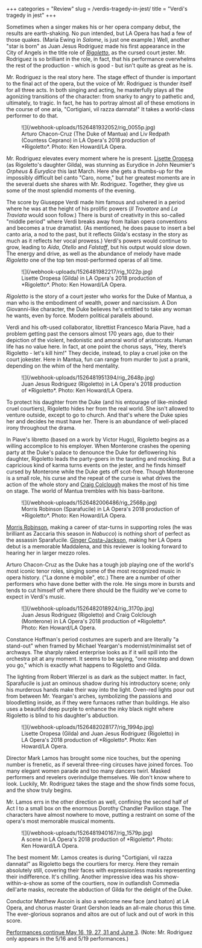 +++
categories = "Review"
slug = /verdis-tragedy-in-jest/
title = "Verdi&#039;s tragedy in jest"
+++

Sometimes when a singer makes his or her opera company debut, the results are earth-shaking. No pun intended, but LA Opera has had a few of those quakes. (Maria Ewing in *Salome*, is just one example.) Well, another "star is born" as Juan Jesus Rodriguez made his first appearance in the City of Angels in the title role of [*Rigoletto*,](https://www.laopera.org/season/1718-Season/rigoletto/) as the cursed court jester. Mr. Rodriguez is so brilliant in the role, in fact, that his performance overwhelms the rest of the production - which is good - but isn't quite as great as he is.
 
Mr. Rodriguez is the real story here. The stage effect of thunder is important to the final act of the opera, but the voice of Mr. Rodriguez is thunder itself for all three acts. In both singing and acting, he masterfully plays all the agonizing transitions of the character: from snarky to angry to pathetic and, ultimately, to tragic. In fact, he has to portray almost all of these emotions in the course of one aria, "Cortigiani, vil razza dannata!" It takes a world-class performer to do that.

<figure data-type="image">
![](/webhook-uploads/1526481932052/rig_0055p.jpg)
<figcaption>Arturo Chacon-Cruz (The Duke of Mantua) and Liv Redpath (Countess Ceprano) in LA Opera's 2018 production of *Rigoletto*. Photo: Ken Howard/LA Opera.</figcaption>
</figure>
 
Mr. Rodriguez elevates every moment where he is present. [Lisette Oropesa](/scene/people/lisette-oropesa/) (as Rigoletto's daughter Gilda), was stunning as Eurydice in John Neumier's *Orpheus & Eurydice* this last March. Here she gets a thumbs-up for the impossibly difficult bel canto "Caro, nome," but her greatest moments are in the several duets she shares with Mr. Rodriguez. Together, they give us some of the most splendid moments of the evening.
 
The score by Giuseppe Verdi made him famous and ushered in a period where he was at the height of his prolific powers (*Il Trovatore* and *La Traviata* would soon follow.) There is burst of creativity in this so-called "middle period" where Verdi breaks away from Italian opera conventions and becomes a true dramatist. (As mentioned, he does pause to insert a bel canto aria, a nod to the past, but it reflects Gilda's ecstasy in the story as much as it reflects her vocal prowess.) Verdi's powers would continue to grow, leading to *Aida*, *Otello* and *Falstaff*, but his output would slow down. The energy and drive, as well as the abundance of melody have made *Rigoletto* one of the top ten most-performed operas of all time.

<figure data-type="image">
![](/webhook-uploads/1526481982217/rig_1022p.jpg)
<figcaption>Lisette Oropesa (Gilda) in LA Opera's 2018 production of *Rigoletto*. Photo: Ken Howard/LA Opera.</figcaption>
</figure>
 
*Rigoletto* is the story of a court jester who works for the Duke of Mantua, a man who is the embodiment of wealth, power and narcissism. A Don Giovanni-like character, the Duke believes he's entitled to take any woman he wants, even by force. Modern political parallels abound.
 
Verdi and his oft-used collaborator, librettist Francesco Maria Piave, had a problem getting past the censors almost 170 years ago, due to their depiction of the violent, hedonistic and amoral world of aristocrats. Human life has no value here. In fact, at one point the chorus says, "Hey, there’s Rigoletto - let's kill him!" They decide, instead, to play a cruel joke on the court jokester. Here in Mantua, fun can range from murder to just a prank, depending on the whim of the herd mentality.

<figure data-type="image">
![](/webhook-uploads/1526481951394/rig_2648p.jpg)
<figcaption>Juan Jesus Rodriguez (Rigoletto) in LA Opera's 2018 production of *Rigoletto*. Photo: Ken Howard/LA Opera.</figcaption>
</figure>

To protect his daughter from the Duke (and his entourage of like-minded cruel courtiers), Rigoletto hides her from the real world. She isn't allowed to venture outside, except to go to church. And that's where the Duke spies her and decides he must have her. There is an abundance of well-placed irony throughout the drama.

In Piave's libretto (based on a work by Victor Hugo), Rigoletto begins as a willing accomplice to his employer. When Monterone crashes the opening party at the Duke's palace to denounce the Duke for deflowering his daughter, Rigoletto leads the party-goers in the taunting and mocking. But a capricious kind of karma turns events on the jester, and he finds himself cursed by Monterone while the Duke gets off scot-free. Though Monterone is a small role, his curse and the repeat of the curse is what drives the action of the whole story and [Craig Colclough](/talking-with-singers-craig-colclough/) makes the most of his time on stage. The world of Mantua trembles with his bass-baritone.

<figure data-type="image">
![](/webhook-uploads/1526482006486/rig_2568p.jpg)
<figcaption>Morris Robinson (Sparafucile) in LA Opera's 2018 production of *Rigoletto*. Photo: Ken Howard/LA Opera.</figcaption>
</figure>

[Morris Robinson](/scene/people/morris-robinson/), making a career of star-turns in supporting roles (he was brilliant as Zaccaria this season in *Nabucco*) is nothing short of perfect as the assassin Sparafucile. [Ginger Costa-Jackson](/scene/people/ginger-costa-jackson/), making her LA Opera debut is a memorable Maddalena, and this reviewer is looking forward to hearing her in larger mezzo roles.

Arturo Chacon-Cruz as the Duke has a tough job playing one of the world's most iconic tenor roles, singing some of the most recognized music in opera history. ("La donne è mobile", etc.) There are a number of other performers who have done better with the role. He sings more in bursts and tends to cut himself off where there should be the fluidity we've come to expect in Verdi's music.

<figure data-type="image">
![](/webhook-uploads/1526482018924/rig_3170p.jpg)
<figcaption>Juan Jesus Rodriguez (Rigoletto) and Craig Colclough (Monterone) in LA Opera's 2018 production of *Rigoletto*. Photo: Ken Howard/LA Opera.</figcaption>
</figure>

Constance Hoffman's period costumes are superb and are literally "a stand-out" when framed by Michael Yeargan's modernist/minimalist set of archways. The sharply raked enterprise looks as if it will spill into the orchestra pit at any moment. It seems to be saying, "one misstep and down you go," which is exactly what happens to Rigoletto and Gilda.
 
The lighting from Robert Wierzel is as dark as the subject matter. In fact, Sparafucile is just an ominous shadow during his introductory scene; only his murderous hands make their way into the light. Oven-red lights pour out from between Mr. Yeargan's arches, symbolizing the passions and bloodletting inside, as if they were furnaces rather than buildings. He also uses a beautiful deep purple to enhance the inky black night where Rigoletto is blind to his daughter's abduction.

<figure data-type="image">
![](/webhook-uploads/1526482028177/rig_1994p.jpg)
<figcaption>Lisette Oropesa (Gilda) and Juan Jesus Rodriguez (Rigoletto) in LA Opera's 2018 production of *Rigoletto*. Photo: Ken Howard/LA Opera.</figcaption>
</figure>

Director Mark Lamos has brought some nice touches, but the opening number is frenetic, as if several three-ring circuses have joined forces. Too many elegant women parade and too many dancers twirl. Masked performers and revelers overindulge themselves. We don't know where to look. Luckily, Mr. Rodriguez takes the stage and the show finds some focus, and the show truly begins.
 
Mr. Lamos errs in the other direction as well, confining the second half of Act I to a small box on the enormous Dorothy Chandler Pavilion stage. The characters have almost nowhere to move, putting a restraint on some of the opera's most memorable musical moments.

<figure data-type="image">
![](/webhook-uploads/1526481940167/rig_1579p.jpg)
<figcaption>A scene in LA Opera's 2018 production of *Rigoletto*. Photo: Ken Howard/LA Opera.</figcaption>
</figure>

The best moment Mr. Lamos creates is during "Cortigiani, vil razza dannata!" as Rigoletto begs the courtiers for mercy. Here they remain absolutely still, covering their faces with expressionless masks representing their indifference. It's chilling. Another impressive idea was his show-within-a-show as some of the courtiers, now in outlandish Commedia dell'arte masks, recreate the abduction of Gilda for the delight of the Duke.
 
Conductor Matthew Aucoin is also a welcome new face (and baton) at LA Opera, and chorus master Grant Gershon leads an all-male chorus this time. The ever-glorious sopranos and altos are out of luck and out of work in this score.
 
[Performances continue May 16, 19, 27, 31 and June 3](https://www.laopera.org/season/1718-Season/rigoletto/). (Note: Mr. Rodriguez only appears in the 5/16 and 5/19 performances.)
